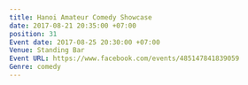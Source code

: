 ```yaml
---
title: Hanoi Amateur Comedy Showcase
date: 2017-08-21 20:35:00 +07:00
position: 31
Event date: 2017-08-25 20:30:00 +07:00
Venue: Standing Bar
Event URL: https://www.facebook.com/events/485147841839059
Genre: comedy
---
```



